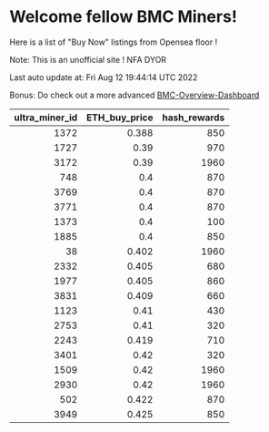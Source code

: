 # Welcome fellow BMC Miners!
Here is a list of "Buy Now" listings from Opensea floor !

Note: This is an unofficial site ! NFA DYOR

Last auto update at: Fri Aug 12 19:44:14 UTC 2022

Bonus: Do check out a more advanced [BMC-Overview-Dashboard](https://dune.com/defifunk/BMC-Overview-Dashboard)


|   ultra_miner_id |   ETH_buy_price |   hash_rewards |
|-----------------:|----------------:|---------------:|
|             1372 |           0.388 |            850 |
|             1727 |           0.39  |            970 |
|             3172 |           0.39  |           1960 |
|              748 |           0.4   |            870 |
|             3769 |           0.4   |            870 |
|             3771 |           0.4   |            870 |
|             1373 |           0.4   |            100 |
|             1885 |           0.4   |            850 |
|               38 |           0.402 |           1960 |
|             2332 |           0.405 |            680 |
|             1977 |           0.405 |            860 |
|             3831 |           0.409 |            660 |
|             1123 |           0.41  |            430 |
|             2753 |           0.41  |            320 |
|             2243 |           0.419 |            710 |
|             3401 |           0.42  |            320 |
|             1509 |           0.42  |           1960 |
|             2930 |           0.42  |           1960 |
|              502 |           0.422 |            870 |
|             3949 |           0.425 |            850 |